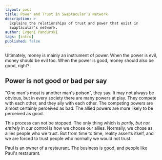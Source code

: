 ```yaml
---
layout: post
title: Power and Trust in Swaptacular's Network
description: >
  Explains the relationships of trust and power that exist in
  Swaptacular's network.
author: Evgeni Pandurski
tags: [intro]
published: false
---
```


<div class="lead">
  Ultimately, money is mainly an instrument of power. When the power
  is evil, money should be evil too. When the power is good, money
  should also be good, right?
</div>

## Power is not good or bad per say

"One man's meat is another man's poison", they say. It may not always
be obvious, but in every society there are many powers at play. They
compete with each other, and they ally with each other. The competing
powers are almost certainly perceived as bad. The allied powers are
more likely to be perceived as good.

<!--more-->

This process can not be stopped. The only thing which is *partly, but
not entirely* in our control is how we choose our allies. Normally, we
chose as allies people who we trust. But from time to time, reality
asserts itself, and we are forced to trust people who normally we
would not trust.

Paul is an owner of a restaurant. The business is good, and people
like Paul's restaurant.
